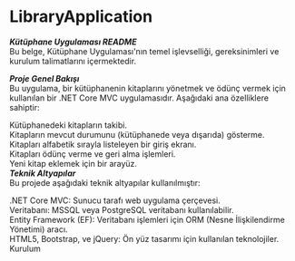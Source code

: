 # LibraryApplication

***Kütüphane Uygulaması README***<br>
Bu belge, Kütüphane Uygulaması'nın temel işlevselliği, gereksinimleri ve kurulum talimatlarını içermektedir.<br>

***Proje Genel Bakışı***<br>
Bu uygulama, bir kütüphanenin kitaplarını yönetmek ve ödünç vermek için kullanılan bir .NET Core MVC uygulamasıdır. Aşağıdaki ana özelliklere sahiptir:<br>

Kütüphanedeki kitapların takibi.<br>
Kitapların mevcut durumunu (kütüphanede veya dışarıda) gösterme.<br>
Kitapları alfabetik sırayla listeleyen bir giriş ekranı.<br>
Kitapları ödünç verme ve geri alma işlemleri.<br>
Yeni kitap eklemek için bir arayüz.<br>
***Teknik Altyapılar***<br>
Bu projede aşağıdaki teknik altyapılar kullanılmıştır:<br>

.NET Core MVC: Sunucu tarafı web uygulama çerçevesi.<br>
Veritabanı: MSSQL veya PostgreSQL veritabanı kullanılabilir.<br>
Entity Framework (EF): Veritabanı işlemleri için ORM (Nesne İlişkilendirme Yönetimi) aracı.<br>
HTML5, Bootstrap, ve jQuery: Ön yüz tasarımı için kullanılan teknolojiler.<br>
Kurulum<br>

